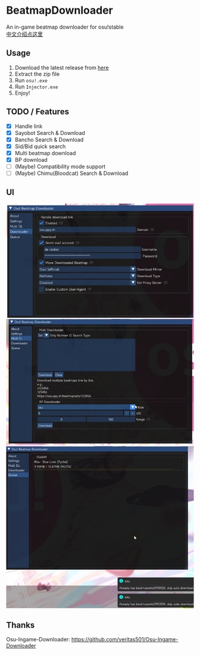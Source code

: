 # BeatmapDownloader

An in-game beatmap downloader for osu!stable    
[中文介绍点这里](README_zh_cn.md)

## Usage

1. Download the latest release from [here](https://github.com/KyuubiRan/BeatmapDownloader/releases)
2. Extract the zip file
3. Run `osu!.exe`
4. Run `Injector.exe`
5. Enjoy!

## TODO / Features

- [x] Handle link
- [x] Sayobot Search & Download
- [x] Bancho Search & Download
- [x] Sid/Bid quick search
- [x] Multi beatmap download
- [x] BP download
- [ ] (Maybe) Compatibility mode support
- [ ] (Maybe) Chimu(Bloodcat) Search & Download

## UI

![image1](docs/img/en_us/1.png)
![image2](docs/img/en_us/2.png)
![image3](docs/img/en_us/3.png)

## Thanks

Osu-Ingame-Downloader: https://github.com/veritas501/Osu-Ingame-Downloader
